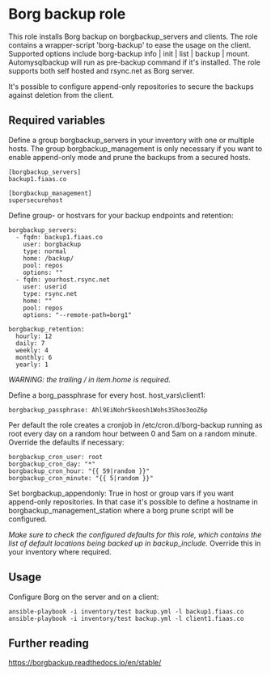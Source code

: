 # Borg backup role
This role installs Borg backup on borgbackup\_servers and clients. The role contains a wrapper-script 'borg-backup' to ease the usage on the client. Supported options include borg-backup info | init | list | backup | mount. Automysqlbackup will run as pre-backup command if it's installed.
The role supports both self hosted and rsync.net as Borg server.

It's possible to configure append-only repositories to secure the backups against deletion from the client.

## Required variables
Define a group borgbackup\_servers in your inventory with one or multiple hosts. The group borgbackup\_management is only necessary if you want to enable append-only mode and prune the backups from a secured hosts.
```
[borgbackup_servers]
backup1.fiaas.co

[borgbackup_management]
supersecurehost
```

Define group- or hostvars for your backup endpoints and retention:
```
borgbackup_servers:
  - fqdn: backup1.fiaas.co
    user: borgbackup
    type: normal
    home: /backup/
    pool: repos
    options: ""
  - fqdn: yourhost.rsync.net
    user: userid
    type: rsync.net
    home: ""
    pool: repos
    options: "--remote-path=borg1"

borgbackup_retention:
  hourly: 12
  daily: 7
  weekly: 4
  monthly: 6
  yearly: 1
```
*WARNING: the trailing / in item.home is required.*

Define a borg\_passphrase for every host.
host\_vars\client1:
```
borgbackup_passphrase: Ahl9EiNohr5koosh1Wohs3Shoo3ooZ6p
```

Per default the role creates a cronjob in /etc/cron.d/borg-backup running as root every day on a random hour between 0 and 5am on a random minute. Override the defaults if necessary:
```
borgbackup_cron_user: root
borgbackup_cron_day: "*"
borgbackup_cron_hour: "{{ 59|random }}"
borgbackup_cron_minute: "{{ 5|random }}"
```

Set borgbackup\_appendonly: True in host or group vars if you want append-only repositories. In that case it's possible to define a hostname in borgbackup\_management\_station where a borg prune script will be configured.

*Make sure to check the configured defaults for this role, which contains the list of default locations being backed up in backup_include.* Override this in your inventory where required.

## Usage

Configure Borg on the server and on a client:
```
ansible-playbook -i inventory/test backup.yml -l backup1.fiaas.co
ansible-playbook -i inventory/test backup.yml -l client1.fiaas.co
```

## Further reading
https://borgbackup.readthedocs.io/en/stable/
